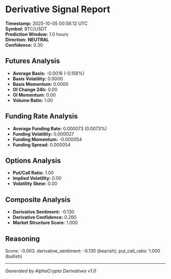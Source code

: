 # Derivative Signal Report

**Timestamp:** 2025-10-05 00:58:12 UTC  
**Symbol:** BTC/USDT  
**Prediction Window:** 1.0 hours  
**Direction:** **NEUTRAL**  
**Confidence:** 0.30

## Futures Analysis
- **Average Basis:** -0.0016 (-0.156%)
- **Basis Volatility:** 0.0000
- **Basis Momentum:** 0.0000
- **OI Change 24h:** 0.00
- **OI Momentum:** 0.00
- **Volume Ratio:** 1.00

## Funding Rate Analysis
- **Average Funding Rate:** 0.000073 (0.0073%)
- **Funding Volatility:** 0.000027
- **Funding Momentum:** -0.000054
- **Funding Spread:** 0.000054

## Options Analysis
- **Put/Call Ratio:** 1.00
- **Implied Volatility:** 0.00
- **Volatility Skew:** 0.00

## Composite Analysis
- **Derivative Sentiment:** -0.130
- **Derivative Confidence:** 0.260
- **Market Structure Score:** 1.000

## Reasoning
Score: -0.003. derivative_sentiment: -0.130 (bearish); put_call_ratio: 1.000 (bullish)

---
*Generated by AlphaCrypto Derivatives v1.0*
